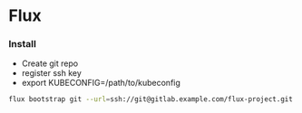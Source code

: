 # Flux

### Install

* Create git repo
* register ssh key
* export KUBECONFIG=/path/to/kubeconfig

```bash
flux bootstrap git --url=ssh://git@gitlab.example.com/flux-project.git --branch=main --private-key-file=/Users/cotsom/.ssh/id_rsa --path=clusters/my-cluster
```

